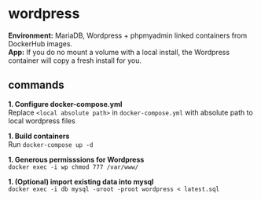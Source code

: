 # wordpress

**Environment:** MariaDB, Wordpress + phpmyadmin linked containers from DockerHub images.  
**App:** If you do no mount a volume with a local install, the Wordpress container will copy a fresh install for you.

## commands

**1. Configure docker-compose.yml**  
Replace `<local absolute path>` in `docker-compose.yml` with absolute path to local wordpress files

**1. Build containers**  
Run `docker-compose up -d`

**1. Generous permisssions for Wordpress**  
`docker exec -i wp chmod 777 /var/www/`

**1. (Optional) import existing data into mysql**  
`docker exec -i db mysql -uroot -proot wordpress < latest.sql`
